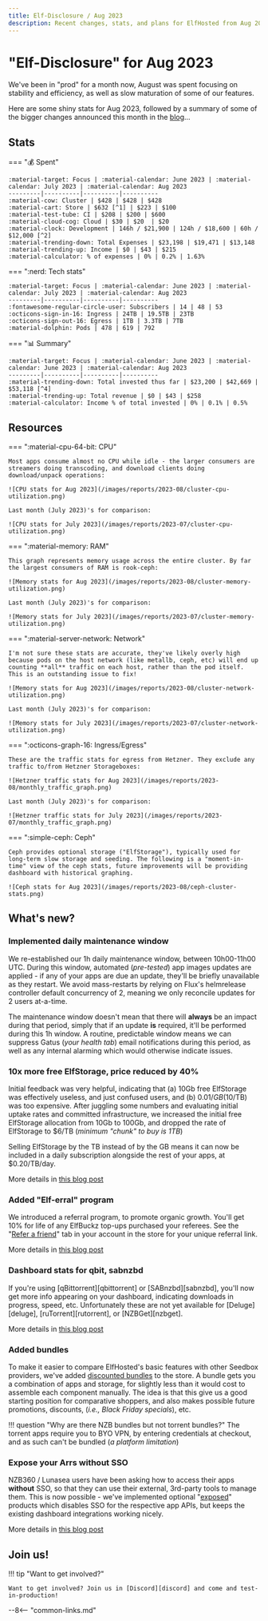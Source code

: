 ```yaml
---
title: Elf-Disclosure / Aug 2023
description: Recent changes, stats, and plans for ElfHosted from Aug 2023
---
```


# "Elf-Disclosure" for Aug 2023

We've been in "prod" for a month now, August was spent focusing on stability and efficiency, as well as slow maturation of some of our features.

Here are some shiny stats for Aug 2023, followed by a summary of some of the bigger changes announced this month in the [blog](/blog/)...

<!-- more -->

## Stats

=== ":moneybag: Spent"

    :material-target: Focus | :material-calendar: June 2023 | :material-calendar: July 2023 | :material-calendar: Aug 2023 
    ---------|----------|----------|---------- 
    :material-cow: Cluster | $428 | $428 | $428 
    :material-cart: Store | $632 [^1] | $223 | $100
    :material-test-tube: CI | $208 | $200 | $600
    :material-cloud-cog: Cloud | $30 | $20  | $20
    :material-clock: Development | 146h / $21,900 | 124h / $18,600 | 60h / $12,000 [^2] 
    :material-trending-down: Total Expenses | $23,198 | $19,471 | $13,148
    :material-trending-up: Income | $0 | $43 | $215
    :material-calculator: % of expenses | 0% | 0.2% | 1.63%
        

=== ":nerd: Tech stats"

    :material-target: Focus | :material-calendar: June 2023 | :material-calendar: July 2023 | :material-calendar: Aug 2023 
    ---------|----------|----------|---------- 
    :fontawesome-regular-circle-user: Subscribers | 14 | 48 | 53
    :octicons-sign-in-16: Ingress | 24TB | 19.5TB | 23TB
    :octicons-sign-out-16: Egress | 1TB | 3.3TB | 7TB
    :material-dolphin: Pods | 478 | 619 | 792

=== ":bar_chart: Summary"

    :material-target: Focus | :material-calendar: June 2023 | :material-calendar: June 2023 | :material-calendar: Aug 2023 
    ---------|----------|----------|---------- 
    :material-trending-down: Total invested thus far | $23,200 | $42,669 | $53,118 [^4]
    :material-trending-up: Total revenue | $0 | $43 | $258
    :material-calculator: Income % of total invested | 0% | 0.1% | 0.5%

## Resources

=== ":material-cpu-64-bit: CPU"

    Most apps consume almost no CPU while idle - the larger consumers are streamers doing transcoding, and download clients doing download/unpack operations:

    ![CPU stats for Aug 2023](/images/reports/2023-08/cluster-cpu-utilization.png)

    Last month (July 2023)'s for comparison:

    ![CPU stats for July 2023](/images/reports/2023-07/cluster-cpu-utilization.png)


=== ":material-memory: RAM"

    This graph represents memory usage across the entire cluster. By far the largest consumers of RAM is rook-ceph:

    ![Memory stats for Aug 2023](/images/reports/2023-08/cluster-memory-utilization.png)

    Last month (July 2023)'s for comparison:

    ![Memory stats for July 2023](/images/reports/2023-07/cluster-memory-utilization.png)

=== ":material-server-network: Network"

    I'm not sure these stats are accurate, they've likely overly high because pods on the host network (like metallb, ceph, etc) will end up counting **all** traffic on each host, rather than the pod itself. This is an outstanding issue to fix!

    ![Memory stats for Aug 2023](/images/reports/2023-08/cluster-network-utilization.png)

    Last month (July 2023)'s for comparison:

    ![Memory stats for July 2023](/images/reports/2023-07/cluster-network-utilization.png)

=== ":octicons-graph-16: Ingress/Egress"

    These are the traffic stats for egress from Hetzner. They exclude any traffic to/from Hetzner Storageboxes:

    ![Hetzner traffic stats for Aug 2023](/images/reports/2023-08/monthly_traffic_graph.png)

    Last month (July 2023)'s for comparison:

    ![Hetzner traffic stats for July 2023](/images/reports/2023-07/monthly_traffic_graph.png)

=== ":simple-ceph: Ceph"

    Ceph provides optional storage ("ElfStorage"), typically used for long-term slow storage and seeding. The following is a "moment-in-time" view of the ceph stats, future improvements will be providing dashboard with historical graphing.

    ![Ceph stats for Aug 2023](/images/reports/2023-08/ceph-cluster-stats.png)

## What's new?

### Implemented daily maintenance window

We re-established our 1h daily maintenance window, between 10h00-11h00 UTC. During this window, automated (*pre-tested*) app images updates are applied - if any of your apps are due an update, they'll be briefly unavailable as they restart. We avoid mass-restarts by relying on Flux's helmrelease controller default concurrency of 2, meaning we only reconcile updates for 2 users at-a-time.

The maintenance window doesn't mean that there will **always** be an impact during that period, simply that if an update **is** required, it'll be performed during this 1h window. A routine, predictable window means we can suppress Gatus (*your health tab*) email notifications during this period, as well as any internal alarming which would otherwise indicate issues.

### 10x more free ElfStorage, price reduced by 40%

Initial feedback was very helpful, indicating that (a) 10Gb free ElfStorage was effectively useless, and just confused users, and (b) $0.01/GB ($10/TB) was too expensive. After juggling some numbers and evaluating initial uptake rates and committed infrastructure, we increased the initial free ElfStorage allocation from 10Gb to 100Gb, and dropped the rate of ElfStorage to $6/TB (*minimum "chunk" to buy is 1TB*)

Selling ElfStorage by the TB instead of by the GB means it can now be included in a daily subscription alongside the rest of your apps, at $0.20/TB/day.

More details in [this blog post](/blog/2023/08/21/elfstorage-refactored/)

### Added "Elf-erral" program

We introduced a referral program, to promote organic growth. You'll get 10% for life of any ElfBuckz top-ups purchased your referees. See the "[Refer a friend](https://store.elfhosted.com/my-account/myreferrals/)" tab in your account in the store for your unique referral link.

More details in [this blog post](/blog/2023/08/09/elferral-program-is-a-go/)

### Dashboard stats for qbit, sabnzbd

If you're using [qBittorrent][qbittorrent] or [SABnzbd][sabnzbd], you'll now get more info appearing on your dashboard, indicating downloads in progress, speed, etc. Unfortunately these are not yet available for [Deluge][deluge], [ruTorrent][rutorrent], or [NZBGet][nzbget].

More details in [this blog post](/blog/2023/08/18/sabnzbd-qbittorrent-dashboard-stats/)

### Added bundles

To make it easier to compare ElfHosted's basic features with other Seedbox providers, we've added [discounted bundles](https://store.elfhosted.com/product-category/bundles/) to the store. A bundle gets you a combination of apps and storage, for slightly less than it would cost to assemble each component manually. The idea is that this give us a good starting position for comparative shoppers, and also makes possible future promotions, discounts, (*i.e., Black Friday specials*), etc.

!!! question "Why are there NZB bundles but not torrent bundles?"
    The torrent apps require you to BYO VPN, by entering credentials at checkout, and as such can't be bundled (*a platform limitation*)

### Expose your Arrs without SSO

NZB360 / Lunasea users have been asking how to access their apps **without** SSO, so that they can use their external, 3rd-party tools to manage them. This is now possible - we've implemented optional "[exposed](https://store.elfhosted.com/product-category/advanced/)" products which disables SSO for the respective app APIs, but keeps the existing dashboard integrations working nicely.

More details in [this blog post](/blog/2023/08/31/exposing-apis-without-sso/)
  


## Join us!

!!! tip "Want to get involved?"

    Want to get involved? Join us in [Discord][discord] and come and test-in-production!

[^1]: Much of this is yearly fees for Wordpress plugins
[^2]: Yes, that's a **lot**! This is the opportunity cost, over a month, of focusing on ElfHosted rather than billable consulting work!
[^3]: Total spend includes yearly payments for Wordpress plugins, etc
[^4]: All moneyz are in US dollarz!

--8<-- "common-links.md"